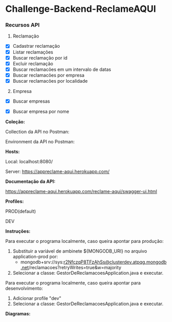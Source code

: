 # Challenge-Backend-ReclameAQUI

### Recursos API
1. Reclamação
- [X] Cadastrar reclamação
- [X] Listar reclamações
- [X] Buscar reclamação por id
- [X] Excluir reclamação
- [X] Buscar reclamacões em um intervalo de datas
- [X] Buscar reclamacões por empresa
- [X] Buscar reclamacões por localidade

2. Empresa
- [X] Buscar empresas
- [X] Buscar empresa por nome



**Coleção:** 

Collection da API no Postman:

Environment da API no Postman:

**Hosts:**

Local: localhost:8080/

Server: https://appreclame-aqui.herokuapp.com/


**Documentação da API:**

https://appreclame-aqui.herokuapp.com/reclame-aqui/swagger-ui.html

**Profiles:**

PROD(default)

DEV

**Instruções:**

Para executar o programa localmente, caso queira apontar para produção:
1. Substituir a variável de ambinete ${MONGODB_URI} no arquivo application-prod por: 
    - mongodb+srv://sys:r2NfczqP8TFzAhSs@clusterdev.atpqg.mongodb.net/reclamacoes?retryWrites=true&w=majority
2. Selecionar a classe: GestorDeReclamacoesApplication.java e executar.

Para executar o programa localmente, caso queira apontar para desenvolvimento:
1. Adicionar profile "dev"
2. Selecionar a classe: GestorDeReclamacoesApplication.java e executar.


    
**Diagramas:**




